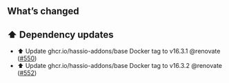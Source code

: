 ## What’s changed

## ⬆️ Dependency updates

- ⬆️ Update ghcr.io/hassio-addons/base Docker tag to v16.3.1 @renovate ([#550](https://github.com/hassio-addons/addon-adguard-home/pull/550))
- ⬆️ Update ghcr.io/hassio-addons/base Docker tag to v16.3.2 @renovate ([#552](https://github.com/hassio-addons/addon-adguard-home/pull/552))
